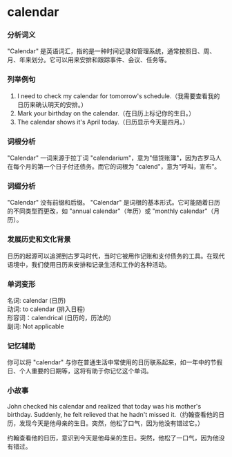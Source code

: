 # calendar

### 分析词义

  

"Calendar" 是英语词汇，指的是一种时间记录和管理系统，通常按照日、周、月、年来划分。它可以用来安排和跟踪事件、会议、任务等。

  

### 列举例句

  

1.  I need to check my calendar for tomorrow's schedule.（我需要查看我的日历来确认明天的安排。）
2.  Mark your birthday on the calendar.（在日历上标记你的生日。）
3.  The calendar shows it's April today.（日历显示今天是四月。）

  

### 词根分析

  

"Calendar" 一词来源于拉丁词 "calendarium"，意为"借贷账簿"，因为古罗马人在每个月的第一个日子付还债务。而它的词根为 "calend"，意为“呼叫，宣布”。

  

### 词缀分析

  

"Calendar" 没有前缀和后缀。 "Calendar" 是词根的基本形式。它可能随着日历的不同类型而更改，如 "annual calendar"（年历）或 "monthly calendar"（月历）。

  

### 发展历史和文化背景

  

日历的起源可以追溯到古罗马时代，当时它被用作记账和支付债务的工具。在现代语境中，我们使用日历来安排和记录生活和工作的各种活动。

  

### 单词变形

  

名词: calendar (日历)  
动词: to calendar (排入日程)  
形容词：calendrical (日历的，历法的)  
副词: Not applicable

  

### 记忆辅助

  

你可以将 "calendar" 与你在普通生活中常使用的日历联系起来，如一年中的节假日、个人重要的日期等，这将有助于你记忆这个单词。

  

### 小故事

  

John checked his calendar and realized that today was his mother's birthday. Suddenly, he felt relieved that he hadn't missed it.（约翰查看他的日历，发现今天是他母亲的生日。突然，他松了口气，因为他没有错过它。）

  

约翰查看他的日历，意识到今天是他母亲的生日。突然，他松了一口气，因为他没有错过。
